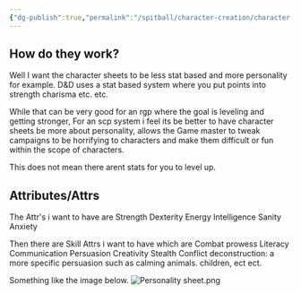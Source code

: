 ```yaml
---
{"dg-publish":true,"permalink":"/spitball/character-creation/character-sheets-alpha/"}
---
```


## How do they work?
Well I want the character sheets to be less stat based and more personality for example.
D&D uses a stat based system where you put points into strength charisma etc. etc. 

While that can be very good for an rgp where the goal is leveling and getting stronger, For an scp system i feel its be better to have character sheets be more about personality, allows the Game master to tweak campaigns to be horrifying to characters and make them difficult or fun within the scope of characters.

This does not mean there arent stats for you to level up.
## Attributes/Attrs
The Attr's i want to have are
Strength
Dexterity
Energy
Intelligence
Sanity
Anxiety

Then there are Skill Attrs i want to have which are
Combat prowess
Literacy
Communication
Persuasion
Creativity
Stealth
Conflict deconstruction: a more specific persuasion such as calming animals. children, ect ect.

Something like the image below.
![Personality sheet.png](/img/user/assets/Personality%20sheet.png)